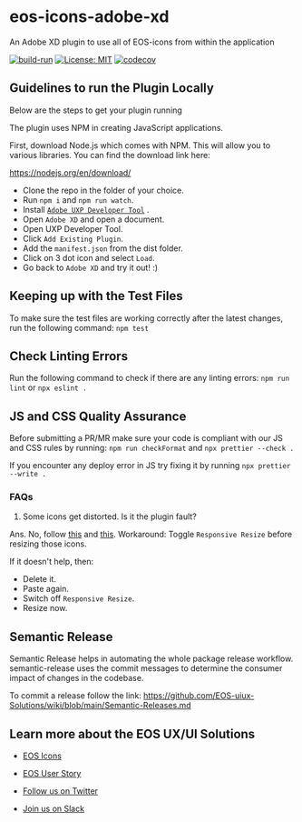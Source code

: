 # eos-icons-adobe-xd

An Adobe XD plugin to use all of EOS-icons from within the application

[![build-run](https://github.com/EOS-uiux-Solutions/eos-icons-adobe-xd/actions/workflows/build.yml/badge.svg)](https://github.com/EOS-uiux-Solutions/eos-icons-adobe-xd/actions/workflows/build.yml) [![License: MIT](https://img.shields.io/badge/License-MIT-yellow.svg)](https://opensource.org/licenses/MIT) [![codecov](https://codecov.io/gh/EOS-uiux-Solutions/eos-icons-adobe-xd/branch/main/graph/badge.svg?token=F5V5O1DUTT)](https://codecov.io/gh/EOS-uiux-Solutions/eos-icons-adobe-xd)

## Guidelines to run the Plugin Locally

Below are the steps to get your plugin running

The plugin uses NPM in creating JavaScript applications.

First, download Node.js which comes with NPM. This will allow you to various
libraries. You can find the download link here:

https://nodejs.org/en/download/

- Clone the repo in the folder of your choice.
- Run `npm i` and `npm run watch`.
- Install [`Adobe UXP Developer Tool`](https://www.adobe.io/photoshop/uxp/guides/uxp-developer-tool/) .
- Open `Adobe XD` and open a document.
- Open UXP Developer Tool.
- Click `Add Existing Plugin`.
- Add the `manifest.json` from the dist folder.
- Click on 3 dot icon and select `Load`.
- Go back to `Adobe XD` and try it out! :)

## Keeping up with the Test Files

To make sure the test files are working correctly after the latest changes, run the following command: `npm test`

## Check Linting Errors

Run the following command to check if there are any linting errors: `npm run lint` or `npx eslint .`

## JS and CSS Quality Assurance

Before submitting a PR/MR make sure your code is compliant with our JS and CSS rules by running: `npm run checkFormat` and `npx prettier --check .`

If you encounter any deploy error in JS try fixing it by running `npx prettier --write .`

### FAQs

1. Some icons get distorted. Is it the plugin fault?

Ans. No, follow [this](https://adobexd.uservoice.com/forums/353007-adobe-xd-feature-requests/suggestions/17480839--scaling-tool-scale-stroke-weight-shadow-effect) and [this](https://community.adobe.com/t5/adobe-xd/design-adobe-xd-resize-svg-without-distortion/m-p/10880105].https://community.adobe.com/t5/adobe-xd/design-adobe-xd-resize-svg-without-distortion/m-p/10880105).
Workaround: Toggle `Responsive Resize` before resizing those icons.

If it doesn't help,
then:

- Delete it.
- Paste again.
- Switch off `Responsive Resize`.
- Resize now.

## Semantic Release

Semantic Release helps in automating the whole package release workflow. semantic-release uses the commit messages to determine the consumer impact of changes in the codebase.

To commit a release follow the link:
https://github.com/EOS-uiux-Solutions/wiki/blob/main/Semantic-Releases.md

## Learn more about the EOS UX/UI Solutions

- [EOS Icons](https://eos-icons.com)

- [EOS User Story](https://userstory.site)

- [Follow us on Twitter](https://twitter.com/eos_uxui)

- [Join us on Slack](https://slack.userstory.site)

